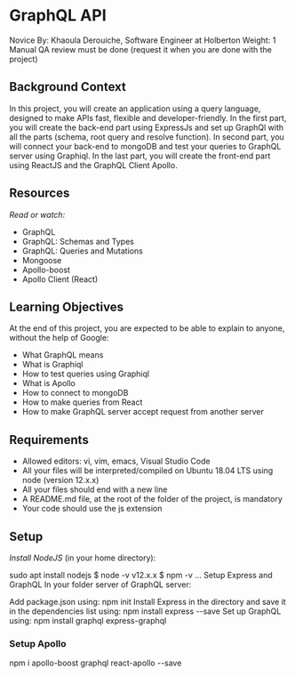 # GraphQL API
 
 Novice
 By: Khaoula Derouiche, Software Engineer at Holberton
 Weight: 1
 Manual QA review must be done (request it when you are done with the project)

## Background Context

In this project, you will create an application using a query language, designed to make APIs fast, flexible and developer-friendly. In the first part, you will create the back-end part using ExpressJs and set up GraphQl with all the parts (schema, root query and resolve function). In second part, you will connect your back-end to mongoDB and test your queries to GraphQL server using Graphiql. In the last part, you will create the front-end part using ReactJS and the GraphQL Client Apollo.

## Resources

*Read or watch:*

- GraphQL
- GraphQL: Schemas and Types
- GraphQL: Queries and Mutations
- Mongoose
- Apollo-boost
- Apollo Client (React)

## Learning Objectives

At the end of this project, you are expected to be able to explain to anyone, without the help of Google:

- What GraphQL means
- What is Graphiql
- How to test queries using Graphiql
- What is Apollo
- How to connect to mongoDB
- How to make queries from React
- How to make GraphQL server accept request from another server

## Requirements

- Allowed editors: vi, vim, emacs, Visual Studio Code
- All your files will be interpreted/compiled on Ubuntu 18.04 LTS using node (version 12.x.x)
- All your files should end with a new line
- A README.md file, at the root of the folder of the project, is mandatory
- Your code should use the js extension

## Setup

*Install NodeJS*
(in your home directory):

sudo apt install nodejs 
$ node -v
v12.x.x
$ npm -v
...
Setup Express and GraphQL
In your folder server of GraphQL server:

Add package.json using: npm init
Install Express in the directory and save it in the dependencies list using: npm install express --save
Set up GraphQL using: npm install graphql express-graphql

### Setup Apollo

npm i apollo-boost graphql react-apollo --save
